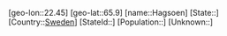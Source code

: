 ﻿---
location: [65.9,22.45]
type: City
tags:
- geo/City


SpocWebEntityId: 30703
isDeleted: false
confidential: public

---
[geo-lon::22.45]
[geo-lat::65.9]
[name::Hagsoen]
[State::]
[Country::[Sweden](geo/Continent/Europe/Sweden.md)]
[StateId::]
[Population::]
[Unknown::]

